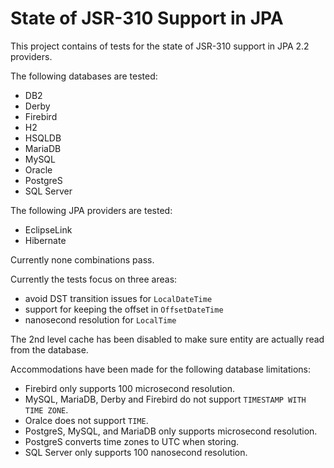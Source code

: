 State of JSR-310 Support in JPA
===============================

This project contains of tests for the state of JSR-310 support in JPA 2.2 providers.

The following databases are tested:

 * DB2
 * Derby
 * Firebird
 * H2
 * HSQLDB
 * MariaDB
 * MySQL
 * Oracle
 * PostgreS
 * SQL Server

The following JPA providers are tested:

 * EclipseLink
 * Hibernate

Currently none combinations pass.

Currently the tests focus on three areas:

 * avoid DST transition issues for `LocalDateTime`
 * support for keeping the offset in `OffsetDateTime`
 * nanosecond resolution for `LocalTime`

The 2nd level cache has been disabled to make sure entity are actually read from the database.

Accommodations have been made for the following database limitations:

 * Firebird only supports 100 microsecond resolution.
 * MySQL, MariaDB, Derby and Firebird do not support `TIMESTAMP WITH TIME ZONE`.
 * Oralce does not support `TIME`.
 * PostgreS, MySQL, and MariaDB only supports microsecond resolution.
 * PostgreS converts time zones to UTC when storing.
 * SQL Server only supports 100 nanosecond resolution.


